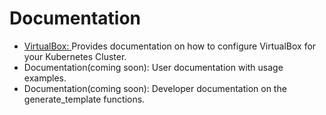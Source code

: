 <h1>Documentation</h1>

<ul>
<li><a href="VirtualBox/README">VirtualBox: </a> Provides documentation on how to configure VirtualBox for your Kubernetes Cluster.</li>
<li>Documentation(coming soon): User documentation with usage examples.</li>
<li>Documentation(coming soon): Developer documentation on the generate_template functions.</li>
</ul>
